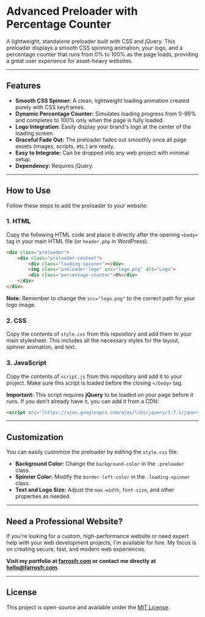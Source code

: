 # Advanced Preloader with Percentage Counter

A lightweight, standalone preloader built with CSS and jQuery. This preloader displays a smooth CSS spinning animation, your logo, and a percentage counter that runs from 0% to 100% as the page loads, providing a great user experience for asset-heavy websites.

---

## Features

-   **Smooth CSS Spinner:** A clean, lightweight loading animation created purely with CSS keyframes.
-   **Dynamic Percentage Counter:** Simulates loading progress from 0-99% and completes to 100% only when the page is fully loaded.
-   **Logo Integration:** Easily display your brand's logo at the center of the loading screen.
-   **Graceful Fade Out:** The preloader fades out smoothly once all page assets (images, scripts, etc.) are ready.
-   **Easy to Integrate:** Can be dropped into any web project with minimal setup.
-   **Dependency:** Requires jQuery.

---

## How to Use

Follow these steps to add the preloader to your website:

### 1. HTML

Copy the following HTML code and place it directly after the opening `<body>` tag in your main HTML file (or `header.php` in WordPress).

```html
<div class="preloader">
    <div class="preloader-content">
        <div class="loading-spinner"></div>
        <img class="preloader-logo" src="logo.png" alt="Logo">
        <div class="percentage-counter">0%</div>
    </div>
</div>
```
**Note:** Remember to change the `src="logo.png"` to the correct path for your logo image.

### 2. CSS

Copy the contents of `style.css` from this repository and add them to your main stylesheet. This includes all the necessary styles for the layout, spinner animation, and text.

### 3. JavaScript

Copy the contents of `script.js` from this repository and add it to your project. Make sure this script is loaded before the closing `</body>` tag.

**Important:** This script requires **jQuery** to be loaded on your page before it runs. If you don't already have it, you can add it from a CDN:
```html
<script src="[https://ajax.googleapis.com/ajax/libs/jquery/3.7.1/jquery.min.js](https://ajax.googleapis.com/ajax/libs/jquery/3.7.1/jquery.min.js)"></script>
```

---

## Customization

You can easily customize the preloader by editing the `style.css` file:
-   **Background Color:** Change the `background-color` in the `.preloader` class.
-   **Spinner Color:** Modify the `border-left-color` in the `.loading-spinner` class.
-   **Text and Logo Size:** Adjust the `max-width`, `font-size`, and other properties as needed.

---

## Need a Professional Website?

If you're looking for a custom, high-performance website or need expert help with your web development projects, I'm available for hire. My focus is on creating secure, fast, and modern web experiences.

**Visit my portfolio at [farrosfr.com](https://farrosfr.com) or contact me directly at [hello@farrosfr.com](mailto:hello@farrosfr.com).**

---

## License

This project is open-source and available under the [MIT License](LICENSE).
